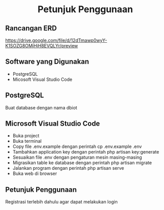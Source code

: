 <h1 align="center">Petunjuk Penggunaan</h1>

## Rancangan ERD

https://drive.google.com/file/d/12dTmawp0wyY-K1SOZG8OMjHjH8EVQLYr/preview

## Software yang Digunakan

- PostgreSQL
- Micosoft Visual Studio Code

## PostgreSQL

Buat database dengan nama dbiot

## Microsoft Visual Studio Code

- Buka project
- Buka terminal
- Copy file .env.example dengan perintah cp .env.example .env
- Tambahkan application key dengan perintah php artisan key:generate
- Sesuaikan file .env dengan pengaturan mesin masing-masing
- Migrasikan table ke database dengan perintah php artisan migrate
- Jalankan program dengan perintah php artisan serve
- Buka web di browser

## Petunjuk Penggunaan

Registrasi terlebih dahulu agar dapat melakukan login
